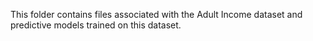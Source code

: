 This folder contains files associated with the Adult Income dataset and predictive models trained on this dataset.